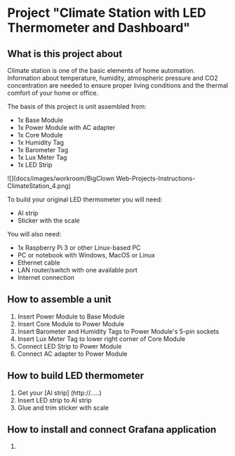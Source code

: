 # Project "Climate Station with LED Thermometer and Dashboard"

<!-- toc -->


## What is this project about 

Climate station is one of the basic elements of home automation.
Information about temperature, humidity, atmospheric pressure and CO2 concentration are needed to ensure proper living conditions and the thermal comfort of your home or office.

The basis of this project is unit assembled from:

* 1x Base Module
* 1x Power Module with AC adapter
* 1x Core Module
* 1x Humidity Tag
* 1x Barometer Tag
* 1x Lux Meter Tag
* 1x LED Strip 

![](docs/images/workroom/BigClown Web-Projects-Instructions-ClimateStation_4.png)

To build your original LED thermometer you will need:

* Al strip
* Sticker with the scale

You will also need:

* 1x Raspberry Pi 3 or other Linux-based PC
* PC or notebook with Windows, MacOS or Linux
* Ethernet cable
* LAN router/switch with one available port
* Internet connection

## How to assemble a unit

1. Insert Power Module to Base Module
2. Insert Core Module to Power Module
3. Insert Barometer and Humidity Tags to Power Module's 5-pin sockets
4. Insert Lux Meter Tag to lower right corner of Core Module
5. Connect LED Strip to Power Module
6. Connect AC adapter to Power Module

## How to build LED thermometer

1. Get your [Al strip] (http://.....)
2. Insert LED strip to Al strip
3. Glue and trim sticker with scale 

## How to install and connect Grafana application

1. 
